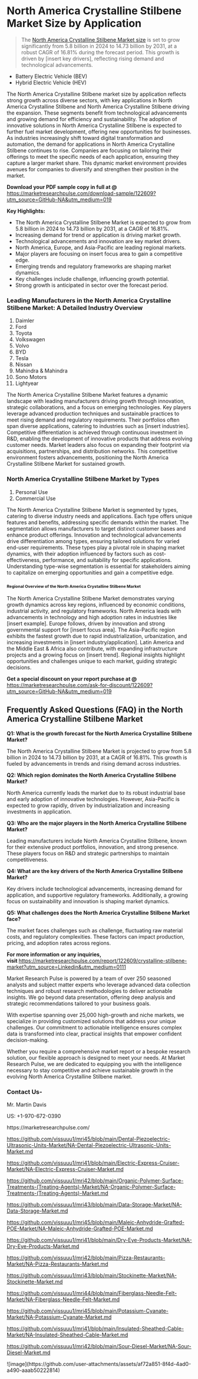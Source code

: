 <h1>North America Crystalline Stilbene Market&nbsp;Size by Application</h1><blockquote><p>The <a href="https://marketresearchpulse.com/download-sample/122609?utm_source=GitHub-NA&amp;utm_medium=019">North America Crystalline Stilbene Market size</a> is set to grow significantly from 5.8 billion in 2024 to 14.73 billion by 2031, at a robust CAGR of 16.81% during the forecast period. This growth is driven by [insert key drivers], reflecting rising demand and technological advancements.</p></blockquote><ul><li>Battery Electric Vehicle (BEV)<li> Hybrid Electric Vehicle (HEV)</li></ul><p>The North America Crystalline Stilbene market size by application reflects strong growth across diverse sectors, with key applications in North America Crystalline Stilbene and North America Crystalline Stilbene driving the expansion. These segments benefit from technological advancements and growing demand for efficiency and sustainability. The adoption of innovative solutions in North America Crystalline Stilbene is expected to further fuel market development, offering new opportunities for businesses. As industries increasingly shift toward digital transformation and automation, the demand for applications in North America Crystalline Stilbene continues to rise. Companies are focusing on tailoring their offerings to meet the specific needs of each application, ensuring they capture a larger market share. This dynamic market environment provides avenues for companies to diversify and strengthen their position in the market.</p><p><strong>Download your PDF sample copy in full at @ </strong><a href="https://marketresearchpulse.com/download-sample/122609?utm_source=GitHub-NA&amp;utm_medium=019">https://marketresearchpulse.com/download-sample/122609?utm_source=GitHub-NA&amp;utm_medium=019</a></p><p><strong>Key Highlights: </strong></p><ul><li>The North America Crystalline Stilbene Market is expected to grow from 5.8 billion in 2024 to 14.73 billion by 2031, at a CAGR of 16.81%.</li><li>Increasing demand for trend or application is driving market growth.</li><li>Technological advancements and innovation are key market drivers.</li><li>North America, Europe, and Asia-Pacific are leading regional markets.</li><li>Major players are focusing on insert focus area to gain a competitive edge.</li><li>Emerging trends and regulatory frameworks are shaping market dynamics.</li><li>Key challenges include challenge, influencing growth potential.</li><li>Strong growth is anticipated in sector over the forecast period.</li></ul><h3>Leading Manufacturers in the North America Crystalline Stilbene Market: A Detailed Industry Overview</h3><ol><li>Daimler</li><li>Ford</li><li>Toyota</li><li>Volkswagen</li><li>Volvo</li><li>BYD</li><li>Tesla</li><li>Nissan</li><li>Mahindra & Mahindra</li><li>Sono Motors</li><li>Lightyear</li></ol><div class="flex max-w-full flex-col flex-grow"><div class="min-h-8 text-message flex w-full flex-col items-end gap-2 whitespace-normal break-words [.text-message+&amp;]:mt-5" dir="auto" data-message-author-role="assistant" data-message-id="fd8432e4-4910-450d-b182-61b7bfb0a01f" data-message-model-slug="gpt-4o"><div class="flex w-full flex-col gap-1 empty:hidden first:pt-[3px]"><div class="markdown prose w-full break-words dark:prose-invert light"><p>The North America Crystalline Stilbene Market features a dynamic landscape with leading manufacturers driving growth through innovation, strategic collaborations, and a focus on emerging technologies. Key players leverage advanced production techniques and sustainable practices to meet rising demand and regulatory requirements. Their portfolios often span diverse applications, catering to industries such as [insert industries]. Competitive differentiation is achieved through continuous investment in R&amp;D, enabling the development of innovative products that address evolving customer needs. Market leaders also focus on expanding their footprint via acquisitions, partnerships, and distribution networks. This competitive environment fosters advancements, positioning the North America Crystalline Stilbene Market for sustained growth.</p></div></div></div></div><h3>North America Crystalline Stilbene Market by Types</h3><ol><li>Personal Use<li> Commercial Use</li></ol><div class="flex max-w-full flex-col flex-grow"><div class="min-h-8 text-message flex w-full flex-col items-end gap-2 whitespace-normal break-words [.text-message+&amp;]:mt-5" dir="auto" data-message-author-role="assistant" data-message-id="084470be-0bb7-4664-bddf-5156b4f41249" data-message-model-slug="gpt-4o-mini"><div class="flex w-full flex-col gap-1 empty:hidden first:pt-[3px]"><div class="markdown prose w-full break-words dark:prose-invert light"><p>The North America Crystalline Stilbene Market is segmented by types, catering to diverse industry needs and applications. Each type offers unique features and benefits, addressing specific demands within the market. The segmentation allows manufacturers to target distinct customer bases and enhance product offerings. Innovation and technological advancements drive differentiation among types, ensuring tailored solutions for varied end-user requirements. These types play a pivotal role in shaping market dynamics, with their adoption influenced by factors such as cost-effectiveness, performance, and suitability for specific applications. Understanding type-wise segmentation is essential for stakeholders aiming to capitalize on emerging opportunities and gain a competitive edge.</p></div></div></div></div><h3><span style="font-size: 11px;">Regional Overview of the North America Crystalline Stilbene Market</span></h3><div class="flex max-w-full flex-col flex-grow"><div class="min-h-8 text-message flex w-full flex-col items-end gap-2 whitespace-normal break-words [.text-message+&amp;]:mt-5" dir="auto" data-message-author-role="assistant" data-message-id="e9038762-ce64-4e30-91c9-9bd413514231" data-message-model-slug="gpt-4o-mini"><div class="flex w-full flex-col gap-1 empty:hidden first:pt-[3px]"><div class="markdown prose w-full break-words dark:prose-invert light"><p>The North America Crystalline Stilbene Market demonstrates varying growth dynamics across key regions, influenced by economic conditions, industrial activity, and regulatory frameworks. North America leads with advancements in technology and high adoption rates in industries like [insert example]. Europe follows, driven by innovation and strong governmental support for [insert focus area]. The Asia-Pacific region exhibits the fastest growth due to rapid industrialization, urbanization, and increasing investments in [insert industry/application]. Latin America and the Middle East &amp; Africa also contribute, with expanding infrastructure projects and a growing focus on [insert trend]. Regional insights highlight opportunities and challenges unique to each market, guiding strategic decisions.</p></div></div></div></div><p><strong>Get a special discount on your report purchase at @ </strong><a href="https://marketresearchpulse.com/ask-for-discount/122609?utm_source=GitHub-NA&amp;utm_medium=019">https://marketresearchpulse.com/ask-for-discount/122609?utm_source=GitHub-NA&amp;utm_medium=019</a></p><h2>Frequently Asked Questions (FAQ) in the North America Crystalline Stilbene Market</h2><p><strong>Q1: What is the growth forecast for the North America Crystalline Stilbene Market?</strong></p><p>The North America Crystalline Stilbene Market is projected to grow from 5.8 billion in 2024 to 14.73 billion by 2031, at a CAGR of 16.81%. This growth is fueled by advancements in trends and rising demand across industries.</p><p><strong>Q2: Which region dominates the North America Crystalline Stilbene Market?</strong></p><p>North America currently leads the market due to its robust industrial base and early adoption of innovative technologies. However, Asia-Pacific is expected to grow rapidly, driven by industrialization and increasing investments in application.</p><p><strong>Q3: Who are the major players in the North America Crystalline Stilbene Market?</strong></p><p>Leading manufacturers include North America Crystalline Stilbene, known for their extensive product portfolios, innovation, and strong presence. These players focus on R&amp;D and strategic partnerships to maintain competitiveness.</p><p><strong>Q4: What are the key drivers of the North America Crystalline Stilbene Market?</strong></p><p>Key drivers include technological advancements, increasing demand for application, and supportive regulatory frameworks. Additionally, a growing focus on sustainability and innovation is shaping market dynamics.</p><p><strong>Q5: What challenges does the North America Crystalline Stilbene Market face?</strong></p><p>The market faces challenges such as challenge, fluctuating raw material costs, and regulatory complexities. These factors can impact production, pricing, and adoption rates across regions.</p><p><strong>For more information or any inquiries, visit&nbsp;</strong><a href="https://marketresearchpulse.com/report/122609/crystalline-stilbene-market?utm_source=Linkedin&utm_medium=0111">https://marketresearchpulse.com/report/122609/crystalline-stilbene-market?utm_source=Linkedin&utm_medium=0111</a></p><p>Market Research Pulse is powered by a team of over 250 seasoned analysts and subject matter experts who leverage advanced data collection techniques and robust research methodologies to deliver actionable insights. We go beyond data presentation, offering deep analysis and strategic recommendations tailored to your business goals.</p><p>With expertise spanning over 25,000 high-growth and niche markets, we specialize in providing customized solutions that address your unique challenges. Our commitment to actionable intelligence ensures complex data is transformed into clear, practical insights that empower confident decision-making.</p><p>Whether you require a comprehensive market report or a bespoke research solution, our flexible approach is designed to meet your needs. At Market Research Pulse, we are dedicated to equipping you with the intelligence necessary to stay competitive and achieve sustainable growth in the evolving North America Crystalline Stilbene market.</p><h3><strong>Contact Us-</strong></h3><p>Mr. Martin Davis</p><p>US: +1-970-672-0390</p><p>https://marketresearchpulse.com/</p><p><a href="https://github.com/vissuuu1/mri45/blob/main/Dental-Piezoelectric-Ultrasonic-Units-Market/NA-Dental-Piezoelectric-Ultrasonic-Units-Market.md">https://github.com/vissuuu1/mri45/blob/main/Dental-Piezoelectric-Ultrasonic-Units-Market/NA-Dental-Piezoelectric-Ultrasonic-Units-Market.md</a></p><p><a href="https://github.com/vissuuu1/mri41/blob/main/Electric-Express-Cruiser-Market/NA-Electric-Express-Cruiser-Market.md">https://github.com/vissuuu1/mri41/blob/main/Electric-Express-Cruiser-Market/NA-Electric-Express-Cruiser-Market.md</a></p><p><a href="https://github.com/vissuuu1/mri42/blob/main/Organic-Polymer-Surface-Treatments-(Treating-Agents)-Market/NA-Organic-Polymer-Surface-Treatments-(Treating-Agents)-Market.md">https://github.com/vissuuu1/mri42/blob/main/Organic-Polymer-Surface-Treatments-(Treating-Agents)-Market/NA-Organic-Polymer-Surface-Treatments-(Treating-Agents)-Market.md</a></p><p><a href="https://github.com/vissuuu1/mri43/blob/main/Data-Storage-Market/NA-Data-Storage-Market.md">https://github.com/vissuuu1/mri43/blob/main/Data-Storage-Market/NA-Data-Storage-Market.md</a></p><p><a href="https://github.com/vissuuu1/mri45/blob/main/Maleic-Anhydride-Grafted-POE-Market/NA-Maleic-Anhydride-Grafted-POE-Market.md">https://github.com/vissuuu1/mri45/blob/main/Maleic-Anhydride-Grafted-POE-Market/NA-Maleic-Anhydride-Grafted-POE-Market.md</a></p><p><a href="https://github.com/vissuuu1/mri41/blob/main/Dry-Eye-Products-Market/NA-Dry-Eye-Products-Market.md">https://github.com/vissuuu1/mri41/blob/main/Dry-Eye-Products-Market/NA-Dry-Eye-Products-Market.md</a></p><p><a href="https://github.com/vissuuu1/mri42/blob/main/Pizza-Restaurants-Market/NA-Pizza-Restaurants-Market.md">https://github.com/vissuuu1/mri42/blob/main/Pizza-Restaurants-Market/NA-Pizza-Restaurants-Market.md</a></p><p><a href="https://github.com/vissuuu1/mri43/blob/main/Stockinette-Market/NA-Stockinette-Market.md">https://github.com/vissuuu1/mri43/blob/main/Stockinette-Market/NA-Stockinette-Market.md</a></p><p><a href="https://github.com/vissuuu1/mri44/blob/main/Fiberglass-Needle-Felt-Market/NA-Fiberglass-Needle-Felt-Market.md">https://github.com/vissuuu1/mri44/blob/main/Fiberglass-Needle-Felt-Market/NA-Fiberglass-Needle-Felt-Market.md</a></p><p><a href="https://github.com/vissuuu1/mri45/blob/main/Potassium-Cyanate-Market/NA-Potassium-Cyanate-Market.md">https://github.com/vissuuu1/mri45/blob/main/Potassium-Cyanate-Market/NA-Potassium-Cyanate-Market.md</a></p><p><a href="https://github.com/vissuuu1/mri41/blob/main/Insulated-Sheathed-Cable-Market/NA-Insulated-Sheathed-Cable-Market.md">https://github.com/vissuuu1/mri41/blob/main/Insulated-Sheathed-Cable-Market/NA-Insulated-Sheathed-Cable-Market.md</a></p><p><a href="https://github.com/vissuuu1/mri42/blob/main/Sour-Diesel-Market/NA-Sour-Diesel-Market.md">https://github.com/vissuuu1/mri42/blob/main/Sour-Diesel-Market/NA-Sour-Diesel-Market.md</a></p>
![image](https://github.com/user-attachments/assets/af72a851-8f4d-4ad0-a490-aaab50222814)
